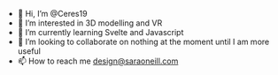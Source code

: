 - 👋 Hi, I’m @Ceres19
- 👀 I’m interested in 3D modelling and VR
- 🌱 I’m currently learning Svelte and Javascript
- 💞️ I’m looking to collaborate on nothing at the moment until I am more useful
- 📫 How to reach me design@saraoneill.com

<!---
Ceres19/Ceres19 is a ✨ special ✨ repository because its `README.md` (this file) appears on your GitHub profile.
You can click the Preview link to take a look at your changes.
--->
